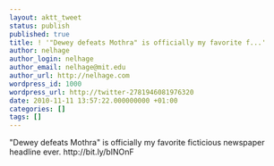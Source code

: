 ```yaml
---
layout: aktt_tweet
status: publish
published: true
title: ! '"Dewey defeats Mothra" is officially my favorite f...'
author: nelhage
author_login: nelhage
author_email: nelhage@mit.edu
author_url: http://nelhage.com
wordpress_id: 1000
wordpress_url: http://twitter-2781946081976320
date: 2010-11-11 13:57:22.000000000 +01:00
categories: []
tags: []
---
```

"Dewey defeats Mothra" is officially my favorite ficticious newspaper headline ever. http:&#47;&#47;bit.ly&#47;bINOnF
